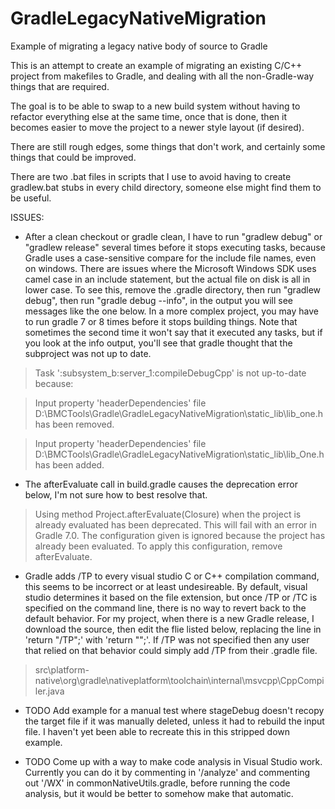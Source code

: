 # GradleLegacyNativeMigration
 Example of migrating a legacy native body of source to Gradle

This is an attempt to create an example of migrating an existing C/C++ project from makefiles to Gradle, and dealing with all the non-Gradle-way things that are required.

The goal is to be able to swap to a new build system without having to refactor everything else at the same time, once that is done, then it becomes easier to move the project to a newer style layout (if desired).

There are still rough edges, some things that don't work, and certainly some things that could be improved.

There are two .bat files in scripts that I use to avoid having to create gradlew.bat stubs in every child directory, someone else might find them to be useful.

ISSUES:

* After a clean checkout or gradle clean, I have to run "gradlew debug" or "gradlew release" several times before it stops executing tasks, because Gradle
uses a case-sensitive compare for the include file names, even on windows.
There are issues where the Microsoft Windows SDK uses camel case in an include statement, but the actual file on disk is all in lower case.
To see this, remove the .gradle directory, then run "gradlew debug", then run "gradle debug --info", in the output you will see messages like the one below. In a more complex project, you may have to run gradle 7 or 8 times before it stops building things.
Note that sometimes the second time it won't say that it executed any tasks, but if you look at the info output, you'll see that gradle thought that the subproject  was not up to date.
>Task ':subsystem_b:server_1:compileDebugCpp' is not up-to-date because:
>  Input property 'headerDependencies' file D:\BMCTools\Gradle\GradleLegacyNativeMigration\static_lib\lib_one.h has been removed.
>  Input property 'headerDependencies' file D:\BMCTools\Gradle\GradleLegacyNativeMigration\static_lib\lib_One.h has been added.

* The afterEvaluate call in build.gradle causes the deprecation error below, I'm not sure how to best resolve that.
>Using method Project.afterEvaluate(Closure) when the project is already evaluated has been deprecated. This will fail with an error in Gradle 7.0. The configuration given is ignored because the project has already been evaluated. To apply this configuration, remove afterEvaluate.

* Gradle adds /TP to every visual studio C or C++ compilation command, this seems to be incorrect or  at least undesireable.
By default, visual studio determines it based on the file extension, but once /TP or /TC is specified on the
command line, there is no way to revert back to the default behavior.
For my project, when there is a new Gradle release, I download the source,
then edit the flie listed below, replacing the line in  'return "/TP";' with 'return "";'.
If /TP was not specified then any user that relied on that behavior could
simply add /TP from their .gradle file.
> src\platform-native\org\gradle\nativeplatform\toolchain\internal\msvcpp\CppCompiler.java

* TODO Add example for a manual test where stageDebug doesn't recopy the target file if it was manually deleted, unless it had to rebuild the input file. I haven't yet been able to recreate this in this stripped down example.

* TODO Come up with a way to make code analysis in Visual Studio work.  Currently you can do it by commenting in '/analyze' and
commenting out '/WX' in commonNativeUtils.gradle, before running the code analysis, but it would be better to somehow make that automatic.
